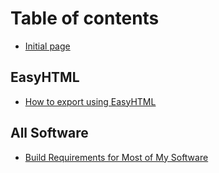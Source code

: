 # Table of contents

* [Initial page](README.md)

## EasyHTML

* [How to export using EasyHTML](easyhtml/how-to-export-using-easyhtml.md)

## All Software

* [Build Requirements for Most of My Software](all-software/build-requirements-for-most-of-my-software.md)

